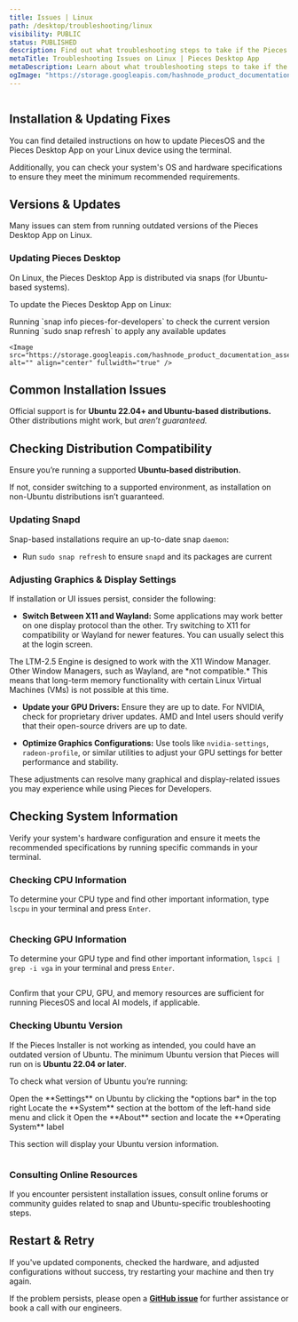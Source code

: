 ```yaml
---
title: Issues | Linux
path: /desktop/troubleshooting/linux
visibility: PUBLIC
status: PUBLISHED
description: Find out what troubleshooting steps to take if the Pieces Desktop App isn't working properly on your Linux device.
metaTitle: Troubleshooting Issues on Linux | Pieces Desktop App
metaDescription: Learn about what troubleshooting steps to take if the Pieces Desktop App isn’t working as expected on your Linux device.
ogImage: "https://storage.googleapis.com/hashnode_product_documentation_assets/og_images/desktop/troubleshooting_linux.png"
---
```


<Image src="https://storage.googleapis.com/hashnode_product_documentation_assets/meet_pieces_assets/meet_pieces/troubleshooting/linux/troubleshooting_linux.png" alt="" align="center" fullwidth="true" />

## Installation & Updating Fixes

You can find detailed instructions on how to update PiecesOS and the Pieces Desktop App on your Linux device using the terminal.

Additionally, you can check your system's OS and hardware specifications to ensure they meet the minimum recommended requirements.

<on-device-storage />

## Versions & Updates

Many issues can stem from running outdated versions of the Pieces Desktop App on Linux.

### Updating Pieces Desktop

On Linux, the Pieces Desktop App is distributed via snaps (for Ubuntu-based systems).

To update the Pieces Desktop App on Linux:

<Steps>
  <Step title="Check the Current Version">
    Running `snap info pieces-for-developers` to check the current version
  </Step>

  <Step title="Check for Updates">
    Running `sudo snap refresh` to apply any available updates

    <Image src="https://storage.googleapis.com/hashnode_product_documentation_assets/meet_pieces_assets/meet_pieces/troubleshooting/linux/snap_refresh_PFD.gif" alt="" align="center" fullwidth="true" />
  </Step>
</Steps>

## Common Installation Issues

Official support is for **Ubuntu 22.04+ and Ubuntu-based distributions.** Other distributions might work, but *aren’t guaranteed.*

## Checking Distribution Compatibility

Ensure you’re running a supported **Ubuntu-based distribution.**

If not, consider switching to a supported environment, as installation on non-Ubuntu distributions isn’t guaranteed.

### Updating Snapd

Snap-based installations require an up-to-date snap `daemon`:

* Run `sudo snap refresh` to ensure `snapd` and its packages are current

### Adjusting Graphics & Display Settings

If installation or UI issues persist, consider the following:

* **Switch Between X11 and Wayland:** Some applications may work better on one display protocol than the other. Try switching to X11 for compatibility or Wayland for newer features. You can usually select this at the login screen.

<Callout type="alert">
  The LTM-2.5 Engine is designed to work with the X11 Window Manager. Other Window Managers, such as Wayland, are *not compatible.* This means that long-term memory functionality with certain Linux Virtual Machines (VMs) is not possible at this time.
</Callout>

* **Update your GPU Drivers:** Ensure they are up to date. For NVIDIA, check for proprietary driver updates. AMD and Intel users should verify that their open-source drivers are up to date.

* **Optimize Graphics Configurations:** Use tools like `nvidia-settings`, `radeon-profile`, or similar utilities to adjust your GPU settings for better performance and stability.

These adjustments can resolve many graphical and display-related issues you may experience while using Pieces for Developers.

## Checking System Information

Verify your system's hardware configuration and ensure it meets the recommended specifications by running specific commands in your terminal.

### Checking CPU Information

To determine your CPU type and find other important information, type `lscpu` in your terminal and press `Enter`.

<Image src="https://storage.googleapis.com/hashnode_product_documentation_assets/meet_pieces_assets/meet_pieces/troubleshooting/linux/lscpu_UBUNTU.png" alt="" align="center" fullwidth="true" />

### Checking GPU Information

To determine your GPU type and find other important information, `lspci | grep -i vga` in your terminal and press `Enter`.

<Image src="https://storage.googleapis.com/hashnode_product_documentation_assets/meet_pieces_assets/meet_pieces/troubleshooting/linux/lscpi_UBUNTU.png" alt="" align="center" fullwidth="true" />

Confirm that your CPU, GPU, and memory resources are sufficient for running PiecesOS and local AI models, if applicable.

### Checking Ubuntu Version

If the Pieces Installer is not working as intended, you could have an outdated version of Ubuntu. The minimum Ubuntu version that Pieces will run on is **Ubuntu 22.04 or later**.

To check what version of Ubuntu you’re running:

<Steps>
  <Step title="Open Settings">
    Open the **Settings** on Ubuntu by clicking the *options bar* in the top right
  </Step>

  <Step title="Find the System Section">
    Locate the **System** section at the bottom of the left-hand side menu and click it
  </Step>

  <Step title="Open the About Section">
    Open the **About** section and locate the **Operating System** label
  </Step>
</Steps>

This section will display your Ubuntu version information.

<Image src="https://storage.googleapis.com/hashnode_product_documentation_assets/meet_pieces_assets/meet_pieces/troubleshooting/linux/settings_about_system.gif" alt="" align="center" fullwidth="true" />

### Consulting Online Resources

If you encounter persistent installation issues, consult online forums or community guides related to snap and Ubuntu-specific troubleshooting steps.

## Restart & Retry

If you've updated components, checked the hardware, and adjusted configurations without success, try restarting your machine and then try again.

If the problem persists, please open a <a target="_blank" href="https://github.com/pieces-app/support/issues">**GitHub issue**</a> for further assistance or book a call with our engineers.